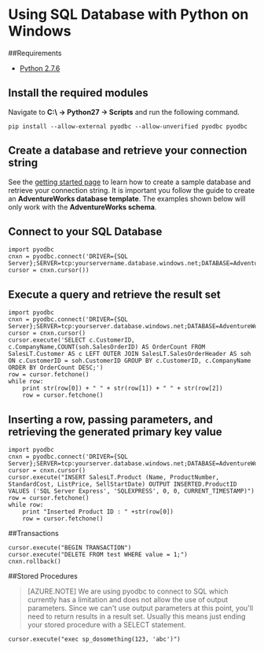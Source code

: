 # Using SQL Database with Python on Windows

##Requirements

- [Python 2.7.6](https://www.python.org/download/releases/2.7.6/)

    

## Install the required modules

Navigate to **C:\ -> Python27 -> Scripts** and run the following command.
<br>

    pip install --allow-external pyodbc --allow-unverified pyodbc pyodbc


## Create a database and retrieve your connection string
 
See the [getting started page](http://example.com/) to learn how to create a sample database and retrieve your connection string. It is important you follow the guide to create an **AdventureWorks database template**. The examples shown below will only work with the **AdventureWorks schema**. 
 

## Connect to your SQL Database


	import pyodbc
	cnxn = pyodbc.connect('DRIVER={SQL Server};SERVER=tcp:yourservername.database.windows.net;DATABASE=AdventureWorks;UID=yourusername;PWD=yourpassword')
	cursor = cnxn.cursor())


## Execute a query and retrieve the result set

	import pyodbc
	cnxn = pyodbc.connect('DRIVER={SQL Server};SERVER=tcp:yourserver.database.windows.net;DATABASE=AdventureWorks;UID=yourusername;PWD=yourpassword')
	cursor = cnxn.cursor()
	cursor.execute('SELECT c.CustomerID, c.CompanyName,COUNT(soh.SalesOrderID) AS OrderCount FROM SalesLT.Customer AS c LEFT OUTER JOIN SalesLT.SalesOrderHeader AS soh ON c.CustomerID = soh.CustomerID GROUP BY c.CustomerID, c.CompanyName ORDER BY OrderCount DESC;')
	row = cursor.fetchone()
	while row:
	    print str(row[0]) + " " + str(row[1]) + " " + str(row[2]) 	
	    row = cursor.fetchone()

    

## Inserting a row, passing parameters, and retrieving the generated primary key value

	import pyodbc
	cnxn = pyodbc.connect('DRIVER={SQL Server};SERVER=tcp:yourserver.database.windows.net;DATABASE=AdventureWorks;UID=yourusername;PWD=yourpassword')
	cursor = cnxn.cursor()
	cursor.execute("INSERT SalesLT.Product (Name, ProductNumber, StandardCost, ListPrice, SellStartDate) OUTPUT INSERTED.ProductID VALUES ('SQL Server Express', 'SQLEXPRESS', 0, 0, CURRENT_TIMESTAMP)")
	row = cursor.fetchone()
	while row:
	    print "Inserted Product ID : " +str(row[0])
	    row = cursor.fetchone()


##Transactions


	cursor.execute("BEGIN TRANSACTION")
	cursor.execute("DELETE FROM test WHERE value = 1;")
	cnxn.rollback()


##Stored Procedures


> [AZURE.NOTE] We are using pyodbc to connect to SQL which currently has a limitation and does not allow the use of output parameters. Since we can't use output parameters at this point, you'll need to return results in a result set. Usually this means just ending your stored procedure with a SELECT statement.

	cursor.execute("exec sp_dosomething(123, 'abc')")

   	
